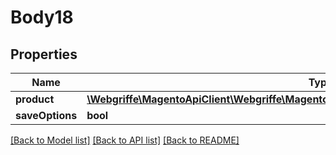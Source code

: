 # Body18

## Properties
Name | Type | Description | Notes
------------ | ------------- | ------------- | -------------
**product** | [**\Webgriffe\MagentoApiClient\Webgriffe\MagentoApiClient\Model\CatalogDataProductInterface**](CatalogDataProductInterface.md) |  | 
**saveOptions** | **bool** |  | [optional] 

[[Back to Model list]](../README.md#documentation-for-models) [[Back to API list]](../README.md#documentation-for-api-endpoints) [[Back to README]](../README.md)


